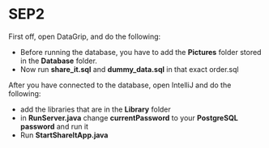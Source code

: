 # SEP2
First off, open DataGrip, and do the following:
- Before running the database, you have to add the **Pictures** folder stored in the **Database** folder.
- Now run **share_it.sql** and **dummy_data.sql** in that exact order.sql

After you have connected to the database, open IntelliJ and do the following:
- add the libraries that are in the **Library** folder 
- in **RunServer.java** change **currentPassword** to your **PostgreSQL password** and run it 
- Run **StartShareItApp.java**


